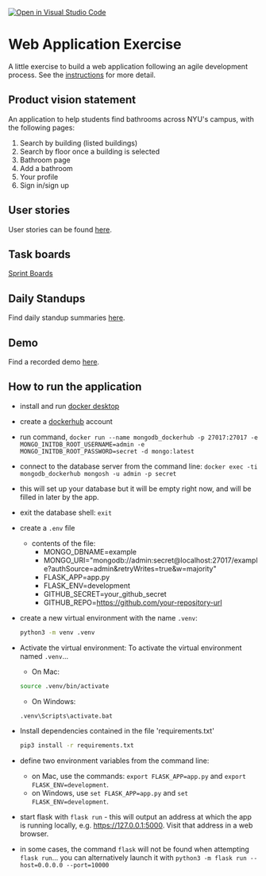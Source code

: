 [![Open in Visual Studio Code](https://classroom.github.com/assets/open-in-vscode-c66648af7eb3fe8bc4f294546bfd86ef473780cde1dea487d3c4ff354943c9ae.svg)](https://classroom.github.com/online_ide?assignment_repo_id=8874483&assignment_repo_type=AssignmentRepo)
# Web Application Exercise

A little exercise to build a web application following an agile development process. See the [instructions](instructions.md) for more detail.

## Product vision statement
An application to help students find bathrooms across NYU's campus, with the following pages:
1. Search by building (listed buildings)
2. Search by floor once a building is selected
3. Bathroom page
4. Add a bathroom
5. Your profile
6. Sign in/sign up

## User stories

User stories can be found [here](https://github.com/software-students-fall2022/web-app-exercise-team-3-1/issues).

## Task boards

[Sprint Boards](https://github.com/software-students-fall2022/web-app-exercise-team-3-1/projects?query=is:open)

## Daily Standups
Find daily standup summaries [here](https://docs.google.com/document/d/1l_AtEtYUgvswqCIDV1XkllwdDflMdx1pdjg-QFJPSUE/edit).

## Demo
Find a recorded demo [here](https://drive.google.com/file/d/1ndM4sruBuC13mQRwOoBajRkeyA2mtad5/view?pli=1).

## How to run the application
- install and run [docker desktop](https://www.docker.com/get-started)
- create a [dockerhub](https://hub.docker.com/signup) account
- run command, `docker run --name mongodb_dockerhub -p 27017:27017 -e MONGO_INITDB_ROOT_USERNAME=admin -e MONGO_INITDB_ROOT_PASSWORD=secret -d mongo:latest`
- connect to the database server from the command line: `docker exec -ti mongodb_dockerhub mongosh -u admin -p secret`
- this will set up your database but it will be empty right now, and will be filled in later by the app.
- exit the database shell: `exit`
- create a `.env` file
    - contents of the file:
        - MONGO_DBNAME=example
        - MONGO_URI="mongodb://admin:secret@localhost:27017/example?authSource=admin&retryWrites=true&w=majority"
        - FLASK_APP=app.py
        - FLASK_ENV=development
        - GITHUB_SECRET=your_github_secret
        - GITHUB_REPO=https://github.com/your-repository-url
- create a new virtual environment with the name `.venv`:
    ```bash
    python3 -m venv .venv
    ```
- Activate the virtual environment:
To activate the virtual environment named `.venv`...

    - On Mac:

    ```bash
    source .venv/bin/activate
    ```

    - On Windows:

    ```bash
    .venv\Scripts\activate.bat
    ```
- Install dependencies contained in the file 'requirements.txt'
    ```bash
    pip3 install -r requirements.txt
    ```
- define two environment variables from the command line:
  - on Mac, use the commands: `export FLASK_APP=app.py` and `export FLASK_ENV=development`.
  - on Windows, use `set FLASK_APP=app.py` and `set FLASK_ENV=development`.
- start flask with `flask run` - this will output an address at which the app is running locally, e.g. https://127.0.0.1:5000. Visit that address in a web browser.
- in some cases, the command `flask` will not be found when attempting `flask run`... you can alternatively launch it with `python3 -m flask run --host=0.0.0.0 --port=10000`

